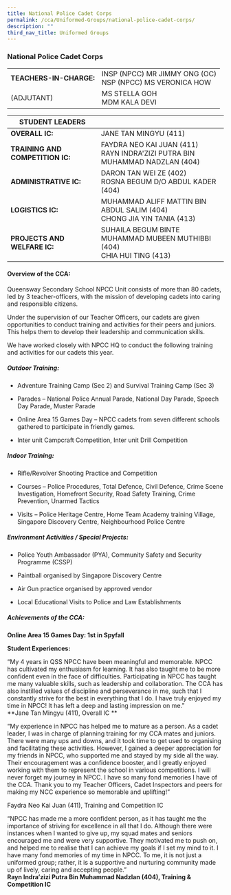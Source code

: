 ```yaml
---
title: National Police Cadet Corps
permalink: /cca/Uniformed-Groups/national-police-cadet-corps/
description: ""
third_nav_title: Uniformed Groups
---
```

### National Police Cadet Corps

|  	|  	|
|---	|---	|
| **TEACHERS-IN-CHARGE:** 	| INSP (NPCC) MR JIMMY ONG (OC)<br>NSP (NPCC) MS VERONICA HOW 	|
| (ADJUTANT) 	| MS STELLA GOH<br>MDM KALA DEVI 	|

| **STUDENT LEADERS** 	|  	|
|---	|---	|
| **OVERALL IC:** 	| JANE TAN MINGYU (411) 	|
| **TRAINING AND COMPETITION IC:** 	| FAYDRA NEO KAI JUAN (411)<br>RAYN INDRA'ZIZI PUTRA BIN MUHAMMAD NADZLAN (404) 	|
| **ADMINISTRATIVE IC:** 	| DARON TAN WEI ZE (402)<br>ROSNA BEGUM D/O ABDUL KADER (404) 	|
| **LOGISTICS IC:** 	| MUHAMMAD ALIFF MATTIN BIN ABDUL SALIM (404)<br>CHONG JIA YIN TANIA (413) 	|
| **PROJECTS AND WELFARE IC:** 	| SUHAILA BEGUM BINTE MUHAMMAD MUBEEN MUTHIBBI (404)<br>CHIA HUI TING (413) 	|

#### Overview of the CCA: 

Queensway Secondary School NPCC Unit consists of more than 80 cadets, led by 3 teacher-officers, with the mission of developing cadets into caring and responsible citizens.

Under the supervision of our Teacher Officers, our cadets are given opportunities to conduct training and activities for their peers and juniors. This helps them to develop their leadership and communication skills.

We have worked closely with NPCC HQ to conduct the following training and activities for our cadets this year.

  

##### Outdoor Training:

*   Adventure Training Camp (Sec 2) and Survival Training Camp (Sec 3)
    
*   Parades – National Police Annual Parade, National Day Parade, Speech Day Parade, Muster Parade
    
*   Online Area 15 Games Day – NPCC cadets from seven different schools gathered to participate in friendly games.  
    
*   Inter unit Campcraft Competition, Inter unit Drill Competition
    

##### Indoor Training: 

*   Rifle/Revolver Shooting Practice and Competition
    
*   Courses – Police Procedures, Total Defence, Civil Defence, Crime Scene Investigation, Homefront Security, Road Safety Training, Crime Prevention, Unarmed Tactics
    
*   Visits – Police Heritage Centre, Home Team Academy training Village, Singapore Discovery Centre, Neighbourhood Police Centre
    

##### Environment Activities / Special Projects:

*   Police Youth Ambassador (PYA), Community Safety and Security Programme (CSSP)
    
*   Paintball organised by Singapore Discovery Centre
    
*   Air Gun practice organised by approved vendor
    
*   Local Educational Visits to Police and Law Establishments
    

##### Achievements of the CCA:

**Online Area 15 Games Day: 1st in Spyfall**

**Student Experiences:** 

“My 4 years in QSS NPCC have been meaningful and memorable. NPCC has cultivated my enthusiasm for learning. It has also taught me to be more confident even in the face of difficulties. Participating in NPCC has taught me many valuable skills, such as leadership and collaboration. The CCA has also instilled values of discipline and perseverance in me, such that I constantly strive for the best in everything that I do. I have truly enjoyed my time in NPCC! It has left a deep and lasting impression on me.”
<br> **Jane Tan Mingyu (411), Overall IC **

  

“My experience in NPCC has helped me to mature as a person. As a cadet leader, I was in charge of planning training for my CCA mates and juniors. There were many ups and downs, and it took time to get used to organising and facilitating these activities. However, I gained a deeper appreciation for my friends in NPCC, who supported me and stayed by my side all the way. Their encouragement was a confidence booster, and I greatly enjoyed working with them to represent the school in various competitions. I will never forget my journey in NPCC. I have so many fond memories I have of the CCA. Thank you to my Teacher Officers, Cadet Inspectors and peers for making my NCC experience so memorable and uplifting!”

  

Faydra Neo Kai Juan (411), Training and Competition IC 

  

“NPCC has made me a more confident person, as it has taught me the importance of striving for excellence in all that I do. Although there were instances when I wanted to give up, my squad mates and seniors encouraged me and were very supportive. They motivated me to push on, and helped me to realise that I can achieve my goals if I set my mind to it. I have many fond memories of my time in NPCC. To me, it is not just a uniformed group; rather, it is a supportive and nurturing community made up of lively, caring and accepting people.”
<br> **Rayn Indra’zizi Putra Bin Muhammad Nadzlan (404), Training & Competition IC**